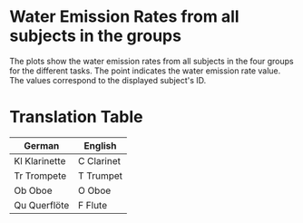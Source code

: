 # Water Emission Rates from all subjects in the groups

The plots show the water emission rates from all subjects in the four groups for the different tasks. The point indicates the water emission rate value. The values correspond to the displayed subject's ID.

# Translation Table
 | German | English | 
 | --- | --- | 
 | Kl Klarinette | C Clarinet | 
 | Tr Trompete | T Trumpet | 
 | Ob Oboe | O Oboe | 
 | Qu Querflöte | F Flute | 


